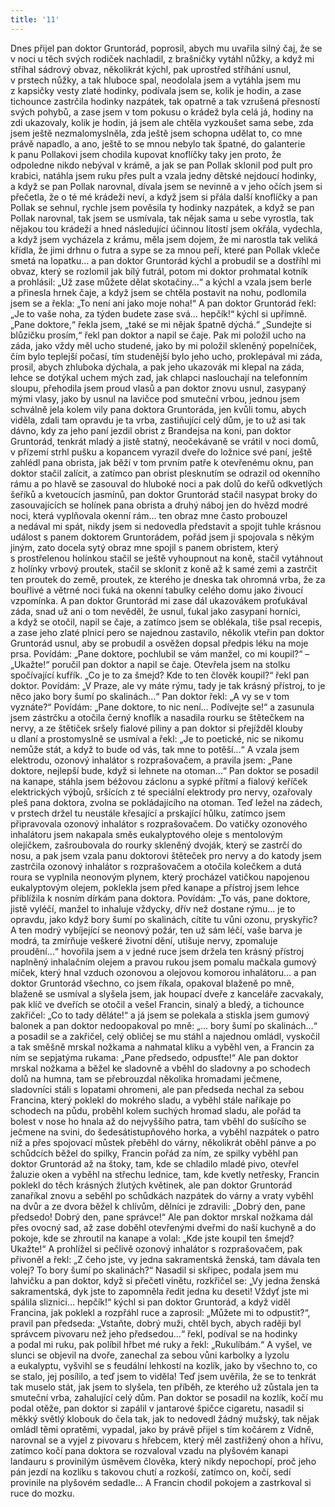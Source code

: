 ```yaml
---
title: '11'
---
```


Dnes přijel pan doktor Gruntorád, poprosil, abych mu uvařila silný čaj, že se v noci u těch svých rodiček nachladil, z brašničky vytáhl nůžky, a když mi stříhal sádrový obvaz, několikrát kýchl, pak uprostřed stříhání usnul, v prstech nůžky, a tak hluboce spal, neodolala jsem a vytáhla jsem mu z kapsičky vesty zlaté hodinky, podívala jsem se, kolik je hodin, a zase tichounce zastrčila hodinky nazpátek, tak opatrně a tak vzrušená přesností svých pohybů, a zase jsem v tom pokusu o krádež byla celá já, hodiny na zdi ukazovaly, kolik je hodin, já jsem ale chtěla vyzkoušet sama sebe, zda jsem ještě nezmalomyslněla, zda ještě jsem schopna udělat to, co mne právě napadlo, a ano, ještě to se mnou nebylo tak špatné, do galanterie k panu Pollakovi jsem chodila kupovat knoflíčky taky jen proto, že odpoledne nikdo nebýval v krámě, a jak se pan Pollak sklonil pod pult pro krabici, natáhla jsem ruku přes pult a vzala jedny dětské nejdoucí hodinky, a když se pan Pollak narovnal, dívala jsem se nevinně a v jeho očích jsem si přečetla, že o té mé krádeži neví, a když jsem si přála další knoflíčky a pan Pollak se sehnul, rychle jsem pověsila ty hodinky nazpátek, a když se pan Pollak narovnal, tak jsem se usmívala, tak nějak sama u sebe vyrostla, tak nějakou tou krádeží a hned následující účinnou lítostí jsem okřála, vydechla, a když jsem vycházela z krámu, měla jsem dojem, že mi narostla tak veliká křídla, že jimi drhnu o futra a sype se za mnou peří, které pan Pollak vkleče smetá na lopatku… a pan doktor Gruntorád kýchl a probudil se a dostříhl mi obvaz, který se rozlomil jak bílý futrál, potom mi doktor prohmatal kotník a prohlásil: „Už zase můžete dělat skotačiny…“ a kýchl a vzala jsem berle a přinesla hrnek čaje, a když jsem se chtěla postavit na nohu, podlomila jsem se a řekla: „To není ani jako moje noha!“ A pan doktor Gruntorád řekl: „Je to vaše noha, za týden budete zase svá… hepčík!“ kýchl si upřímně. „Pane doktore,“ řekla jsem, „také se mi nějak špatně dýchá.“ „Sundejte si blůzičku prosím,“ řekl pan doktor a napil se čaje. Pak mi položil ucho na záda, jako vždy měl ucho studené, jako by mi položil skleněný popelníček, čím bylo teplejší počasí, tím studenější bylo jeho ucho, proklepával mi záda, prosil, abych zhluboka dýchala, a pak jeho ukazovák mi klepal na záda, lehce se dotýkal uchem mých zad, jak chlapci naslouchají na telefonním sloupu, přehodila jsem proud vlasů a pan doktor znovu usnul, zasypaný mými vlasy, jako by usnul na lavičce pod smuteční vrbou, jednou jsem schválně jela kolem vily pana doktora Gruntoráda, jen kvůli tomu, abych viděla, zdali tam opravdu je ta vrba, zastiňující celý dům, je to už asi tak dávno, kdy za jeho paní jezdil obrist z Brandejsa na koni, pan doktor Gruntorád, tenkrát mladý a jistě statný, neočekávaně se vrátil v noci domů, v přízemí strhl pušku a kopancem vyrazil dveře do ložnice své paní, ještě zahlédl pana obrista, jak běží v tom prvním patře k otevřenému oknu, pan doktor stačil zalícit, a zatímco pan obrist plesknutím se odrazil od okenního rámu a po hlavě se zasouval do hluboké noci a pak dolů do keřů odkvetlých šeříků a kvetoucích jasmínů, pan doktor Gruntorád stačil nasypat broky do zasouvajících se holínek pana obrista a druhý náboj jen do hvězd modré noci, která vyplňovala okenní rám… ten obraz mne často probouzel a nedával mi spát, nikdy jsem si nedovedla představit a spojit tuhle krásnou událost s panem doktorem Gruntorádem, pořád jsem ji spojovala s někým jiným, zato docela sytý obraz mne spojil s panem obristem, který s prostřelenou holínkou stačil se ještě vyhoupnout na koně, stačil vytáhnout z holínky vrbový proutek, stačil se sklonit z koně až k samé zemi a zastrčit ten proutek do země, proutek, ze kterého je dneska tak ohromná vrba, že za bouřlivé a větrné noci ťuká na okenní tabulky celého domu jako živoucí vzpomínka. A pan doktor Gruntorád mi zase dál ukazovákem proťukával záda, snad už ani o tom nevěděl, že usnul, ťukal jako zasypaní horníci, a když se otočil, napil se čaje, a zatímco jsem se oblékala, tiše psal recepis, a zase jeho zlaté plnicí pero se najednou zastavilo, několik vteřin pan doktor Gruntorád usnul, aby se probudil a osvěžen dopsal předpis léku na moje prsa. Povídám: „Pane doktore, pochlubil se vám manžel, co mi koupil?“ – „Ukažte!“ poručil pan doktor a napil se čaje. Otevřela jsem na stolku spočívající kufřík. „Co je to za šmejd? Kde to ten člověk koupil?“ řekl pan doktor. Povídám: „V Praze, ale vy máte rýmu, tady je tak krásný přístroj, to je něco jako bory šumí po skalinách…“ Pan doktor řekl: „A vy se v tom vyznáte?“ Povídám: „Pane doktore, to nic není… Podívejte se!“ a zasunula jsem zástrčku a otočila černý knoflík a nasadila rourku se štětečkem na nervy, a ze štětiček sršely fialové piliny a pan doktor si přejížděl klouby u dlaní a prostomyslně se usmíval a řekl: „Je to poetické, nic se nikomu nemůže stát, a když to bude od vás, tak mne to potěší…“ A vzala jsem elektrodu, ozonový inhalátor s rozprašovačem, a pravila jsem: „Pane doktore, nejlepší bude, když si lehnete na otoman…“ Pan doktor se posadil na kanape, stáhla jsem béžovou záclonu a sypké přítmí a fialový keříček elektrických výbojů, sršících z té speciální elektrody pro nervy, ozařovaly pleš pana doktora, zvolna se pokládajícího na otoman. Teď ležel na zádech, v prstech držel tu neustále křesající a prskající hůlku, zatímco jsem připravovala ozonový inhalátor s rozprašovačem. Do vatičky ozonového inhalátoru jsem nakapala směs eukalyptového oleje s mentolovým olejíčkem, zašroubovala do rourky skleněný dvoják, který se zastrčí do nosu, a pak jsem vzala panu doktorovi štěteček pro nervy a do katody jsem zastrčila ozonový inhalátor s rozprašovačem a otočila kolečkem a dutá roura se vyplnila neonovým plynem, který procházel vatičkou napojenou eukalyptovým olejem, poklekla jsem před kanape a přístroj jsem lehce přiblížila k nosním dírkám pana doktora. Povídám: „To vás, pane doktore, jistě vyléčí, manžel to inhaluje vždycky, dřív než dostane rýmu… je to opravdu, jako když bory šumí po skalinách, cítíte tu vůni ozonu, pryskyřic? A ten modrý vybíjející se neonový požár, ten už sám léčí, vaše barva je modrá, ta zmírňuje veškeré životní dění, utišuje nervy, zpomaluje proudění…“ hovořila jsem a v jedné ruce jsem držela ten krásný přístroj naplněný inhalačním olejem a pravou rukou jsem pomalu mačkala gumový míček, který hnal vzduch ozonovou a olejovou komorou inhalátoru… a pan doktor Gruntorád všechno, co jsem říkala, opakoval blaženě po mně, blaženě se usmíval a slyšela jsem, jak houpací dveře z kanceláře zacvakaly, pak klíč ve dveřích se otočil a vešel Francin, sinalý a bledý, a tichounce zakřičel: „Co to tady děláte!“ a já jsem se polekala a stiskla jsem gumový balonek a pan doktor nedoopakoval po mně: „… bory šumí po skalinách…“ a posadil se a zakřičel, celý obličej se mu stáhl a najednou omládl, vyskočil a tak směšně mrskal nožkama a nahmatal kliku a vyběhl ven, a Francin za ním se sepjatýma rukama: „Pane předsedo, odpusťte!“ Ale pan doktor mrskal nožkama a běžel ke sladovně a vběhl do sladovny a po schodech dolů na humna, tam se přebrouzdal několika hromadami ječmene, sladovníci stáli s lopatami ohromeni, ale pan předseda nechal za sebou Francina, který poklekl do mokrého sladu, a vyběhl stále naříkaje po schodech na půdu, proběhl kolem suchých hromad sladu, ale pořád ta bolest v nose ho hnala až do nejvyššího patra, tam vběhl do sušícího se ječmene na svini, do šedesátistupňového horka, a vyběhl nazpátek o patro níž a přes spojovací můstek přeběhl do várny, několikrát oběhl pánve a po schůdcích běžel do spilky, Francin pořád za ním, ze spilky vyběhl pan doktor Gruntorád až na štoky, tam, kde se chladilo mladé pivo, otevřel žaluzie oken a vyběhl na střechu lednice, tam, kde kvetly netřesky, Francin poklekl do těch krásných žlutých květinek, ale pan doktor Gruntorád zanaříkal znovu a seběhl po schůdkách nazpátek do várny a vraty vyběhl na dvůr a ze dvora běžel k chlívům, dělníci je zdravili: „Dobrý den, pane předsedo! Dobrý den, pane správce!“ Ale pan doktor mrskal nožkama dál přes ovocný sad, až zase doběhl otevře­nými dveřmi do naší kuchyně a do pokoje, kde se zhroutil na kanape a volal: „Kde jste koupil ten šmejd? Ukažte!“ A prohlížel si pečlivě ozonový inhalátor s rozprašovačem, pak přivoněl a řekl: „Z čeho jste, vy jedna sakramentská ženská, tam dávala ten volej? To bory šumí po skalinách?“ Nasadil si skřipec, podala jsem mu lahvičku a pan doktor, když si přečetl vinětu, rozkřičel se: „Vy jedna ženská sakramentská, dyk jste to zapomněla ředit jedna ku deseti! Vždyť jste mi spálila sliznici… hepčík!“ kýchl si pan doktor Gruntorád, a když viděl Francina, jak poklekl a rozpřáhl ruce a zaprosil: „Můžete mi to odpustit?“, pravil pan předseda: „Vstaňte, dobrý muži, chtěl bych, abych raději byl správcem pivovaru než jeho předsedou…“ řekl, podíval se na hodinky a podal mi ruku, pak políbil hřbet mé ruky a řekl: „Rukulíbám.“ A vyšel, ve slunci se objevil na dvoře, zanechal za sebou vůni karbolky a lyzolu a eukalyptu, vyšvihl se s feudální lehkostí na kozlík, jako by všechno to, co se stalo, jej posílilo, a teď jsem to viděla! Teď jsem uvěřila, že se to tenkrát tak muselo stát, jak jsem to slyšela, ten příběh, ze kterého už zůstala jen ta smuteční vrba, zahalující celý dům. Pan doktor se posadil na kozlík, kočí mu podal otěže, pan doktor si zapálil v jantarové špičce cigaretu, nasadil si měkký světlý klobouk do čela tak, jak to nedovedl žádný mužský, tak nějak omládl těmi opratěmi, vypadal, jako by právě přijel s tím kočárem z Vídně, narovnal se a vyjel z pivovaru s hřebcem, který měl zastřižený ohon a hřívu, zatímco kočí pana doktora se rozvaloval vzadu na plyšovém kanapi landauru s provinilým úsměvem člověka, který nikdy nepochopí, proč jeho pán jezdí na kozlíku s takovou chutí a rozkoší, zatímco on, kočí, sedí provinile na plyšovém sedadle… A Francin chodil pokojem a zastrkoval si ruce do mozku.
